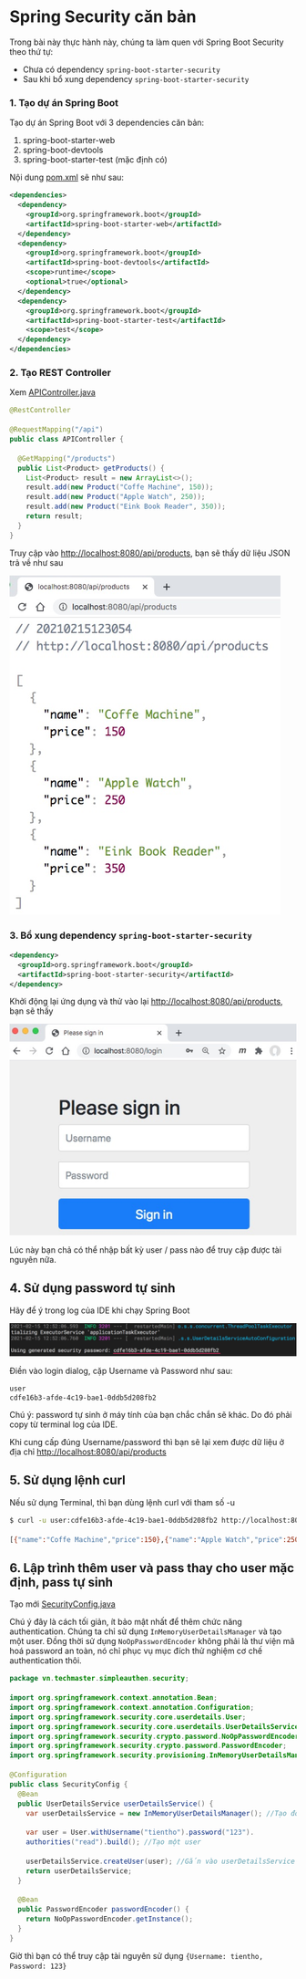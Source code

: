 # Spring Security căn bản

Trong bài này thực hành này, chúng ta làm quen với Spring Boot Security theo thứ tự:

- Chưa có dependency ```spring-boot-starter-security```
- Sau khi bổ xung dependency ```spring-boot-starter-security```


### 1. Tạo dự án Spring Boot
Tạo dự án Spring Boot với 3 dependencies căn bản:
1. spring-boot-starter-web
2. spring-boot-devtools
3. spring-boot-starter-test (mặc định có)

Nội dung [pom.xml](pom.xml) sẽ như sau:
```xml
<dependencies>
  <dependency>
    <groupId>org.springframework.boot</groupId>
    <artifactId>spring-boot-starter-web</artifactId>
  </dependency>
  <dependency>
    <groupId>org.springframework.boot</groupId>
    <artifactId>spring-boot-devtools</artifactId>
    <scope>runtime</scope>
    <optional>true</optional>
  </dependency>
  <dependency>
    <groupId>org.springframework.boot</groupId>
    <artifactId>spring-boot-starter-test</artifactId>
    <scope>test</scope>
  </dependency>
</dependencies>
```
### 2. Tạo REST Controller

Xem [APIController.java](src/main/java/vn/techmaster/simpleauthen/controller/APIController.java)

```java
@RestController

@RequestMapping("/api")
public class APIController {

  @GetMapping("/products")
  public List<Product> getProducts() {
    List<Product> result = new ArrayList<>();
    result.add(new Product("Coffe Machine", 150));
    result.add(new Product("Apple Watch", 250));
    result.add(new Product("Eink Book Reader", 350));
    return result;
  }
}
```

Truy cập vào [http://localhost:8080/api/products](http://localhost:8080/api/products), bạn sẽ thấy dữ liệu JSON trả về như sau

![](images/localhost_8080_api_products.jpg)

### 3. Bổ xung dependency ```spring-boot-starter-security```

```xml
<dependency>
  <groupId>org.springframework.boot</groupId>
  <artifactId>spring-boot-starter-security</artifactId>
</dependency>
```
Khởi động lại ứng dụng và thử vào lại [http://localhost:8080/api/products](http://localhost:8080/api/products), bạn sẽ thấy

![](images/Please_sign_in.jpg)

Lúc này bạn chả có thể nhập bất kỳ user / pass nào để truy cập được tài nguyên nữa.

## 4. Sử dụng password tự sinh

Hãy để ý trong log của IDE khi chạy Spring Boot

![](images/generated_pass.jpg)


Điền vào login dialog, cặp Username và Password như sau:
```
user
cdfe16b3-afde-4c19-bae1-0ddb5d208fb2
```

Chú ý: password tự sinh ở máy tính của bạn chắc chắn sẽ khác. Do đó phải copy từ terminal log của IDE.

Khi cung cấp đúng Username/password thì bạn sẽ lại xem được dữ liệu ở địa chỉ [http://localhost:8080/api/products](http://localhost:8080/api/products)

## 5. Sử dụng lệnh curl
Nếu sử dụng Terminal, thì bạn dùng lệnh curl với tham số -u
```sh
$ curl -u user:cdfe16b3-afde-4c19-bae1-0ddb5d208fb2 http://localhost:8080/api/products

[{"name":"Coffe Machine","price":150},{"name":"Apple Watch","price":250},{"name":"Eink Book Reader","price":350}]%
```

## 6. Lập trình thêm user và pass thay cho user mặc định, pass tự sinh

Tạo mới [SecurityConfig.java](src/main/java/vn/techmaster/simpleauthen/security/SecurityConfig.java)

Chú ý đây là cách tối giản, ít bảo mật nhất để thêm chức năng authentication. Chúng ta chỉ sử dụng ```InMemoryUserDetailsManager``` và tạo một user. Đồng thời sử dụng ```NoOpPasswordEncoder``` không phải là thư viện mã hoá password an toàn, nó chỉ phục vụ mục đích thử nghiệm cơ chế authentication thôi.

```java
package vn.techmaster.simpleauthen.security;

import org.springframework.context.annotation.Bean;
import org.springframework.context.annotation.Configuration;
import org.springframework.security.core.userdetails.User;
import org.springframework.security.core.userdetails.UserDetailsService;
import org.springframework.security.crypto.password.NoOpPasswordEncoder;
import org.springframework.security.crypto.password.PasswordEncoder;
import org.springframework.security.provisioning.InMemoryUserDetailsManager;

@Configuration
public class SecurityConfig {
  @Bean
  public UserDetailsService userDetailsService() {
    var userDetailsService = new InMemoryUserDetailsManager(); //Tạo đối tượng quản lý danh sách user sử dụng memory

    var user = User.withUsername("tientho").password("123").
    authorities("read").build(); //Tạo một user

    userDetailsService.createUser(user); //Gắn vào userDetailsService
    return userDetailsService;
  }

  @Bean
  public PasswordEncoder passwordEncoder() {    
    return NoOpPasswordEncoder.getInstance();
  }
}
```

Giờ thì bạn có thể truy cập tài nguyên sử dụng ```{Username: tientho, Password: 123}```

